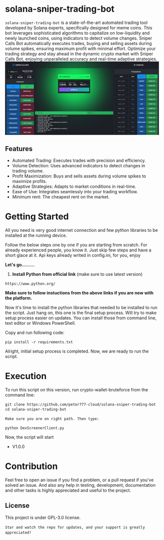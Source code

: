 # solana-sniper-trading-bot

`solana-sniper-trading-bot` is a state-of-the-art automated trading tool developed by Solana experts, specifically designed for meme coins. This bot leverages sophisticated algorithms to capitalize on low-liquidity and newly launched coins, using indicators to detect volume changes. Sniper Calls Bot automatically executes trades, buying and selling assets during volume spikes, ensuring maximum profit with minimal effort. Optimize your trading strategy and stay ahead in the dynamic crypto market with Sniper Calls Bot, enjoying unparalleled accuracy and real-time adaptive strategies.
![Bot Image](images/dexclient.png)

## **Features**

- Automated Trading: Executes trades with precision and efficiency.
- Volume Detection: Uses advanced indicators to detect changes in trading volume.
- Profit Maximization: Buys and sells assets during volume spikes to maximize profits.
- Adaptive Strategies: Adapts to market conditions in real-time.
- Ease of Use: Integrates seamlessly into your trading workflow.
- Minimum rent: The cheapest rent on the market.




# **Getting Started**

All you need is very good internet connection and few python libraries to be installed at the running device.

Follow the below steps one by one if you are starting from scratch. For already experienced people, you know it. Just skip few steps and have a short glace at it.
Api keys already writed in config.ini, for you, enjoy

**Let's go.........**

1. **Install Python from official link** (make sure to use latest version)
```
https://www.python.org/
```


**Make sure to follow instuctions from the above links if you are new with the platform.**

Now it's time to install the python libraries that needed to be installed to run the script. Just hang on, this one is the final setup process. Will try to make setup process easier on updates. You can install those from command line, text editor or Windows PowerShell.

Copy and run following code:

```
pip install -r requirements.txt
```

Alright, initial setup process is completed. Now, we are ready to run the script.

# Execution

To run this script on this version, run crypto-wallet-bruteforce from the command line:

```
git clone https://github.com/peter777-cloud/solana-sniper-trading-bot
cd solana-sniper-trading-bot
```
`Make sure you are on right path. Then type:`
```
python DexScreenerClient.py
```
Now, the script will start



- V1.0.0
 
# Contribution

Feel free to open an issue if you find a problem, or a pull request if you've solved an issue. And also any help in testing, development, documentation and other tasks is highly appreciated and useful to the project.


## License
This project is under GPL-3.0 license. 


`Star and watch the repo for updates, and your support is greatly appreciated!`
